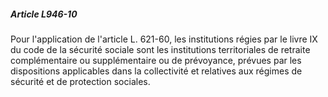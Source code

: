##### Article L946-10

Pour l'application de l'article L. 621-60, les institutions régies par le livre IX du code de la sécurité sociale sont les institutions territoriales de retraite complémentaire ou supplémentaire ou de prévoyance, prévues par les dispositions applicables dans la collectivité et relatives aux régimes de sécurité et de protection sociales.

